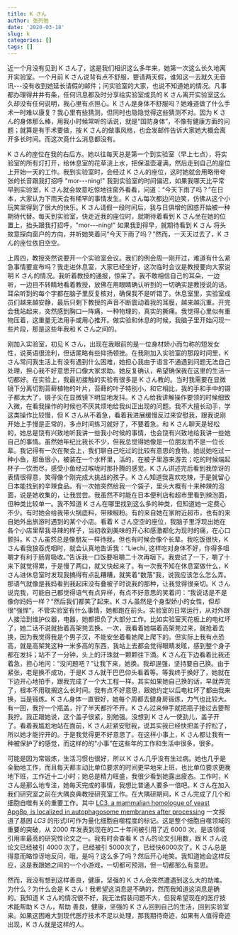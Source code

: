 ```yaml
---
title: K さん
author: 张列弛
date: '2020-03-18'
slug: k
categories: []
tags: []
---
```

近一个月没有见到 K さん了，这是我们相识这么多年来，她第一次这么长久地离开实验室。一个月前 K さん说背有点不舒服，要请两天假，谁知这一去就久无音讯---没有收到她延长请假的邮件；问实验室的大家，也说不知道她的情况。凡事都办理得井井有条，任何讯息都及时分享给实验室成员的 K さん离开实验室这么久却没有任何说明，我心里有点担心。K さん是身体不舒服吗？她难道做了什么手术一时难以康复？我心里有些猜测，但同时也隐隐觉得这些猜测不对。因为 K さん的身体那么棒，用我小时候常听的话说，就是“国防身体”，不像有健康方面的问题；就算是有手术要做，按 K さん的做事风格，也会发邮件告诉大家她大概会离开多长时间。而这次竟什么消息都没有。   

K さん的座位在我的右后方。她以往每天总是第一个到实验室（早上七点），将实验室的所有灯打开，给休息室的花草浇上水，把保温壶灌满，然后走到自己的座位上开始一天的工作。我到实验室时，会经过 K さん的座位，这时她就会用略带夸张的长音跟我打招呼 "mor---ning!" 我到实验室的时间偏迟，如果我哪天比平常早到实验室，K さん就会故意吃惊地往窗外看看，问道：“今天下雨了吗？”在日本，大家认为下雨天会有稀罕的事情发生。K さん每次都边问边笑，仿佛从这个小玩笑里得到了很大的快乐。K さん请假一段时间后，我与日俱增的困惑开始被一种期待代替。每天到实验室，快走近我的座位时，就期待着看到 K さん坐在她的位置上，抬头跟我打招呼，"mor---ning!" 如果我到得早，就期待看到 K さん 将头故意探向窗户的方向，并听她笑着问“今天下雨了吗？”然而，一天天过去了，K さん的座位依旧空空。   

上周四，教授突然说要开一个实验室会议。我们的例会周一刚开过，难道有什么紧急事情要宣布吗？我走进休息室，大家已经坐好，这次临时会议是教授要向大家说明 K さん的情况。我听着教授的通报，惊呆了。我不敢相信自己的耳朵，一边听，一边目不转睛地看着教授，放佛在用眼睛确认听到的一切确实是教授说的话。耳朵听到的每个字都在脑子里反复核对，确保我不是听错了。休息室里，实验室成员们越来越安静，最后只剩下教授的声音不断震动着我的耳膜，越来越沉重。开完会我站起来，突然感到胸口一阵痛，一种物理的，真实的撕痛。我觉得心里似有重物压着，这重量无法用手或用心推开。做实验和休息的时候，我脑子里开始闪现一些片段，那是这些年我和 K さん之间的。    

刚加入实验室，初见 K さん，出现在我眼前的是一位身材娇小而匀称的短发女性，说英语很流利，但话尾略有些抑扬顿挫。在我刚加入实验室的那段时间里，K さん常问我生活上有没有遇到什么困难，她担心我由于语言不通遇到问题无法自己处理，担心我不好意思开口像大家求助。她反复确认，希望确保我在这里的生活一切都好。在实验上，我最初接触的实验有很多是 K さん教的。当时我需要在显微镜下分离切割苔藓植物的叶片，苔藓的叶子特别小，和它相比，我的手和手中的镊子都太大了，镊子尖在显微镜下明显地发抖。K さん给我讲解操作要领的时候细致入微，在看我操作的时候也不厌其烦地给我纠正出现的问题。我不大擅长动手，学这类操作比较慢，但 K さん从不着急，看着我进展缓慢反过来安慰我，跟我说刚开始上手慢是正常的，多点时间练习就好了，不要着急。和 K さん聊天是轻松的，她总是饶有兴致地听我讲一些我小时候的事情，也会饶有兴致地给我讲一些她自己的事情。虽然她年纪比我长不少，但我总觉得她像是一位朋友而不是一位长辈。我记得有一次在聚会上，我们聊自己吃过的比较有意思的食物。她说她吃过一种小鱼，那鱼很小，被装在一个水杯里，活的，在被子里游来游去；吃的时候端起杯子一饮而尽，感受小鱼经过喉咙时那扑腾的感觉。K さん讲述完后看到我惊讶的表情很得意，笑得像个刚完成大挑战的孩子。K さん知道我喜欢吃辣，于是就留心日本能找到的辛辣食品。有一次她突然给我一个袋子，里头大概有十来种辣的泡面，说是她收集的，让我尝尝。我虽然不时能在日本便利店和超市里看到辣泡面，但种类比较单一。我不知道 K さん在哪里找到这么多的种类，但知道她一定费心不少。有时她会给我带火锅底料，带辣椒粉。有的来自她在家附近超市，也有的来自她外出旅游时遇到的某个小店。看着 K さん空空的座位，我脑子里浮现出她在各个小店里帮我寻辣的样子，当初收到美味的开心和感激都化为现时的痛，在心口颤抖。K さん虽然总是像朋友一样待我，但也有时候会像个长辈。我吃饭很快，K さん看我狼吞虎咽时，就会认真地告诉我：“Liechi, 这样吃对身体不好，你得多咀嚼才有利于肠胃吸收。”告诉我一口饭要咀嚼二十次再咽下。我尝试了一下，嚼了十来下就觉得累，于是慢了两口，就又快起来了。有一次我不知在休息室做什么，K さん进休息室时发现我搞得有点乱糟糟，就笑着“数落”我，说我应该怎么怎么弄。那语气就像是我妈看到我起床没有叠被子时说我的那种，让我觉得很亲切。K さん说完我，可能自己都觉得语气有点异样，有点不好意思的笑着问：“我说话是不是像你妈妈一样？”然后我们都笑了起来。K さん虽然是个身型娇小的女性，但却很“强悍”，不管实验室有什么事情，她都跑在前头。实验室的日常运行，从对外跟人接洽到维护仪器，电器，她都担负了大部分工作。比如实验室天花板上的电杠坏了，她二话不说就抬着高架凳去换。一次，我看着她端着高架凳过来，就抢着去换，因为我觉得我是个男子汉，不能安坐着看她爬上爬下的。但实际上我有点恐高，就是高架凳这种一米多高的东西，我站上去都会觉得眼睛发眩，感到整个身子都在发抖；站不了一分钟，头上的汗珠就一颗颗往下滴。K さん在下边看着比我还着急，担心地问：“没问题吧？”让我下来，她换。我却逞强，坚持要自己换。由于紧张，老是换不成功，于是K さん就干巴巴仰头看着等。等我终于换好了，她就在下边开心地拍手，跟我完成了一个大工程一样。其实如果她自己换的话，早就弄完了，根本不用耽搁这么长时间。我有点不好意思，跟她约定以后电杠坏了都由我来换，当是锻炼。K さん身体一直很好，她每个周都去健身房锻炼，力气也比较大。有一回，我拧一个瓶盖，拧了半天都拧不开。K さん过来伸手就把瓶子接过去要帮我拧。我正跟她说，这个盖子很紧，别勉强。没想到 K さん一使劲儿，盖子开了。看着我尴尬地站在面前，K さん赶紧安慰我，说其实我已经快把盖子拧松了，所以她才能拧开的。于是我觉得更不好意思了。在这样小事上，K さん都让我有一种被保护了的感觉，而这样的的“小事”在这些年的工作和生活中很多，很多。      

可能是因为常锻炼，生活习惯也很好，所以 K さん几乎没有生过病。她也几乎是全勤地工作，而且每天都主动比单位要求的时间更早地来上班，也比单位要求更晚地下班，工作近十二小时；她总是精力旺盛，我很少看到她露出疲态。工作时，K さん是那么地专注，她每天完成的事情，我想比普通人要多一倍吧。K さん在加入我们研究室之前在大隅良典教授研究室工作。在大隅研期间，K さん完成了几个和细胞自噬有关的重要工作。其中 [LC3, a mammalian homologue of yeast Apg8p, is localized in autophagosome membranes after processing](https://www.embopress.org/doi/full/10.1093/emboj/19.21.5720) 一文报道了基因 *LC3* 的形式II可作为量化细胞自噬程度的标记。这是整个细胞自噬领域的重要的突破，从 2000 年发表到现在的二十年间被引用了近 6000 次，是该领域引用率最高的研究性论文之一。我有时会查看 K さん的论文引用数，跟 K さん说论文已经被引 4000 次了，已经被引 5000次了，已经快6000次了。K さん总是得意而略惊讶地反问，哦，是吗？这么多了吗？然后开心地笑。我知道她会这样反应，这是我跟她之间的一个小游戏，一切都可预测，但一切都那么有意思。     

然而，我没有想到这样善良，健康，坚强的 K さん会突然遭遇到这么大的劫难。为什么？为什么会是 K さん！我希望这消息是不确的，然而我知道这消息是确的。我知道 K さん的情况很不好，我无法假装问题不大，但我希望现在的医疗技术能帮助 K さん，帮助 善良，健康，坚强的 K さん回到自己的生活，回到实验室来。如果这困难大到现代医疗技术不足以处理，那我期待奇迹，如果有人值得奇迹出现，K さん就是这样的人。










